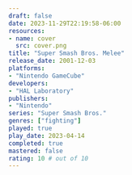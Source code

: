 ```yaml
---
draft: false
date: 2023-11-29T22:19:58-06:00
resources:
- name: cover
  src: cover.png
title: "Super Smash Bros. Melee"
release_date: 2001-12-03
platforms:
- "Nintendo GameCube"
developers:
- "HAL Laboratory"
publishers:
- "Nintendo"
series: "Super Smash Bros."
genres: ["fighting"]
played: true
play_date: 2023-04-14
completed: true
mastered: false
rating: 10 # out of 10
---
```



